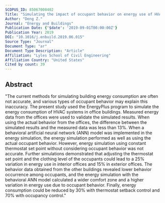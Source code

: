 ```yaml
---
SCOPUS_ID: 85067008402
Title: "Simulating the impact of occupant behavior on energy use of HVAC systems by implementing a behavioral artificial neural network model"
Author: "Deng Z."
Journal: "Energy and Buildings"
Publication Date: {'$date': '2019-09-01T00:00:00Z'}
Publication Year: 2019
DOI: "10.1016/j.enbuild.2019.06.015"
Source Type: "Journal"
Document Type: "ar"
Document Type Description: "Article"
Affiliation: "Lyles School of Civil Engineering"
Affiliation Country: "United States"
Cited by count: 39
---
```


## Abstract
"The current methods for simulating building energy consumption are often not accurate, and various types of occupant behavior may explain this inaccuracy. The present study used the EnergyPlus program to simulate the energy consumption of HVAC systems in office buildings. Measured energy data from the offices were used to validate the simulated results. When using the actual behavior from the offices, the difference between the simulated results and the measured data was less than 13%. When a behavioral artificial neural network (ANN) model was implemented in the energy simulation, the energy simulation performed as well as using the actual occupant behavior. However, energy simulation using constant thermostat set point without considering occupant behavior was not accurate. Further simulations demonstrated that adjusting the thermostat set point and the clothing level of the occupants could lead to a 25% variation in energy use in interior offices and 15% in exterior offices. The behavior data obtained from the other buildings revealed lower behavior occurrence among occupants, and the energy simulation with the behavioral ANN model calculated a wider comfort zone and a higher variation in energy use due to occupant behavior. Finally, energy consumption could be reduced by 30% with thermostat setback control and 70% with occupancy control."
